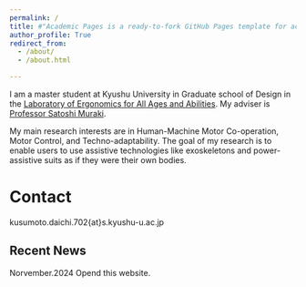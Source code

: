 ```yaml
---
permalink: /
title: #"Academic Pages is a ready-to-fork GitHub Pages template for academic personal websites"
author_profile: True
redirect_from:
  - /about/
  - /about.html

---
```

I am a master student at Kyushu University in Graduate school of Design in the [Laboratory of Ergonomics for All Ages and Abilities](https://www.design.kyushu-u.ac.jp/~muraki/en/index.html). My adviser is [Professor Satoshi Muraki](https://hyoka.ofc.kyushu-u.ac.jp/html/100021109_en.html).

My main research interests are in Human-Machine Motor Co-operation, Motor Control, and Techno-adaptability. The goal of my research is to enable users to use assistive technologies like exoskeletons and power-assistive suits as if they were their own bodies.

Contact
======
kusumoto.daichi.702{at}s.kyushu-u.ac.jp

Recent News
------
Norvember.2024 Opend this website.
